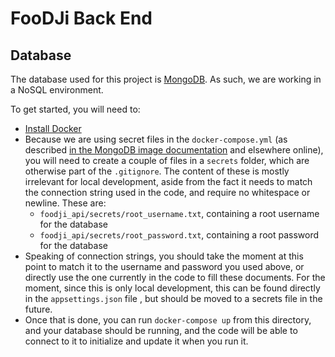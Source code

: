 # FooDJi Back End

## Database

The database used for this project is [MongoDB](https://www.mongodb.com/). As such, we are working in a NoSQL environment.

To get started, you will need to:
- [Install Docker](https://www.docker.com/)
- Because we are using secret files in the `docker-compose.yml` (as described [in the MongoDB image documentation](https://hub.docker.com/_/mongo) and elsewhere online), you will need to create a couple of files in a `secrets` folder, which are otherwise part of the `.gitignore`. The content of these is mostly irrelevant for local development, aside from the fact it needs to match the connection string used in the code, and require no whitespace or newline. These are:
  - `foodji_api/secrets/root_username.txt`, containing a root username for the database
  - `foodji_api/secrets/root_password.txt`, containing a root password for the database
- Speaking of connection strings, you should take the moment at this point to match it to the username and password you used above, or directly use the one currently in the code to fill these documents. For the moment, since this is only local development, this can be found directly in the `appsettings.json` file , but should be moved to a secrets file in the future.
- Once that is done, you can run `docker-compose up` from this directory, and your database should be running, and the code will be able to connect to it to initialize and update it when you run it.